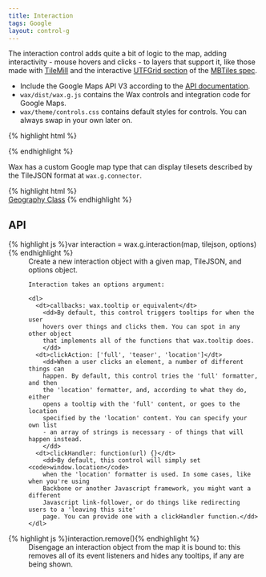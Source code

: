 ```yaml
---
title: Interaction
tags: Google
layout: control-g
---
```


The interaction control adds quite a bit of logic to the map, adding
interactivity - mouse hovers and clicks - to layers that support it, like those
made with [TileMill](http://tilemill.com/) and the interactive
[UTFGrid section](https://github.com/mapbox/mbtiles-spec/blob/master/1.1/utfgrid.md)
of the [MBTiles spec](https://github.com/mapbox/mbtiles-spec).

- Include the Google Maps API V3 according to the [API documentation](http://code.google.com/apis/maps/documentation/javascript/tutorial.html#Loading_the_Maps_API).
- `wax/dist/wax.g.js` contains the Wax controls and integration code for
  Google Maps.
- `wax/theme/controls.css` contains default styles for controls. You can always
  swap in your own later on.

{% highlight html %}
<html>
<head>
  <script
    src='http://maps.google.com/maps/api/js?sensor=false'
    type='text/javascript'></script>
  <script
    src='wax/dist/wax.g.min.js'
    type='text/javascript'></script>
  <link
    href='wax/theme/controls.css'
    rel='stylesheet'
    type='text/css' />
{% endhighlight %}

Wax has a custom Google map type that can display tilesets described by
the TileJSON format at `wax.g.connector`.

<div class='live'>
{% highlight html %}
<div id='map-div'></div>
<a class='attribution' href='http://mapbox.com/tileset/geography-class'>Geography Class</a>
<script>
var url = 'http://api.tiles.mapbox.com/v3/mapbox.geography-class.jsonp';

wax.tilejson(url, function(tilejson) {
    var m = new google.maps.Map(
      document.getElementById('map-div'), {
        center: new google.maps.LatLng(0, 0),
        disableDefaultUI: true,
        zoom: 1,
        mapTypeId: google.maps.MapTypeId.ROADMAP });
    m.mapTypes.set('mb', new wax.g.connector(tilejson));
    m.setMapTypeId('mb');
    wax.g.interaction(m, tilejson);
});
</script>
{% endhighlight %}
</div>

## API

<dl>
  <dt>{% highlight js %}var interaction = wax.g.interaction(map, tilejson, options){% endhighlight %}</dt>
  <dd>
    Create a new interaction object with a given map, TileJSON, and options object.

    Interaction takes an options argument:

    <dl>
      <dt>callbacks: wax.tooltip or equivalent</dt>
        <dd>By default, this control triggers tooltips for when the user
        hovers over things and clicks them. You can spot in any other object
        that implements all of the functions that wax.tooltip does.
        </dd>
      <dt>clickAction: ['full', 'teaser', 'location']</dt>
        <dd>When a user clicks an element, a number of different things can
        happen. By default, this control tries the 'full' formatter, and then
        the 'location' formatter, and, according to what they do, either
        opens a tooltip with the 'full' content, or goes to the location
        specified by the 'location' content. You can specify your own list
        - an array of strings is necessary - of things that will happen instead.
        </dd>
      <dt>clickHandler: function(url) {}</dt>
        <dd>By default, this control will simply set <code>window.location</code>
        when the 'location' formatter is used. In some cases, like when you're using
        Backbone or another Javascript framework, you might want a different
        Javascript link-follower, or do things like redirecting users to a 'leaving this site'
        page. You can provide one with a clickHandler function.</dd>
    </dl>
  </dd>
  <dt>{% highlight js %}interaction.remove(){% endhighlight %}</dt>
    <dd>Disengage an interaction object from the map it is bound to: this
    removes all of its event listeners and hides any tooltips, if any are
    being shown.</dd>
</dl>

